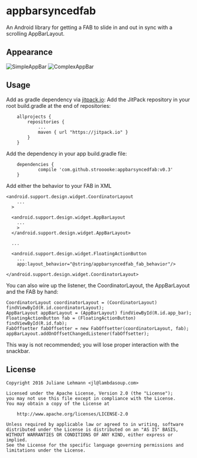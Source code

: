# appbarsyncedfab
An Android library for getting a FAB to slide in and out in sync with a scrolling AppBarLayout.

## Appearance

![SimpleAppBar](https://cloud.githubusercontent.com/assets/856723/15891088/370d3210-2d73-11e6-866a-69ec9b1fcde1.gif) ![ComplexAppBar](https://cloud.githubusercontent.com/assets/856723/15934370/98bdee78-2e63-11e6-88b9-8669de9ee57a.gif)

## Usage

Add as gradle dependency via [jitpack.io]: Add the JitPack repository in your root build.gradle at the end of repositories:
```
	allprojects {
		repositories {
			...
			maven { url "https://jitpack.io" }
		}
	}
```

Add the dependency in your app build.gradle file:
```
	dependencies {
	        compile 'com.github.strooooke:appbarsyncedfab:v0.3'
	}
```

Add either the behavior to your FAB in XML
```
<android.support.design.widget.CoordinatorLayout
    ...
  >
  
  <android.support.design.widget.AppBarLayout
    ...
    >
  </android.support.design.widget.AppBarLayout>

  ...

  <android.support.design.widget.FloatingActionButton
    ...
    app:layout_behavior="@string/appbarsyncedfab_fab_behavior"/>

</android.support.design.widget.CoordinatorLayout>
```

You can also wire up the listener, the CoordinatorLayout, the AppBarLayout and the FAB by hand:
```
CoordinatorLayout coordinatorLayout = (CoordinatorLayout) findViewById(R.id.coordinatorLayout);
AppBarLayout appBarLayout = (AppBarLayout) findViewById(R.id.app_bar);
FloatingActionButton fab = (FloatingActionButton) findViewById(R.id.fab); 
FabOffsetter fabOffsetter = new FabOffsetter(coordinatorLayout, fab);
appBarLayout.addOnOffsetChangedListener(fabOffsetter);
```
This way is not recommended; you will lose proper interaction with the snackbar.

## License

    Copyright 2016 Juliane Lehmann <jl@lambdasoup.com>
    
    Licensed under the Apache License, Version 2.0 (the "License");
    you may not use this file except in compliance with the License.
    You may obtain a copy of the License at
    
        http://www.apache.org/licenses/LICENSE-2.0
    
    Unless required by applicable law or agreed to in writing, software
    distributed under the License is distributed on an "AS IS" BASIS,
    WITHOUT WARRANTIES OR CONDITIONS OF ANY KIND, either express or implied.
    See the License for the specific language governing permissions and
    limitations under the License.


[jitpack.io]: https://jitpack.io/#strooooke/appbarsyncedfab
